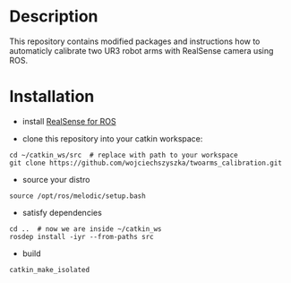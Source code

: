 # Description
This repository contains modified packages and instructions how to automaticly calibrate two UR3 robot arms with RealSense camera using ROS.

# Installation
- install [RealSense for ROS](https://github.com/IntelRealSense/realsense-ros)

- clone this repository into your catkin workspace:
```
cd ~/catkin_ws/src  # replace with path to your workspace
git clone https://github.com/wojciechszyszka/twoarms_calibration.git
```
- source your distro
```
source /opt/ros/melodic/setup.bash 
```

- satisfy dependencies
```
cd ..  # now we are inside ~/catkin_ws
rosdep install -iyr --from-paths src
```

- build
```
catkin_make_isolated
```


